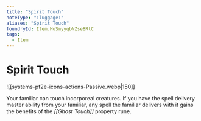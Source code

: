 ```yaml
---
title: "Spirit Touch"
noteType: ":luggage:"
aliases: "Spirit Touch"
foundryId: Item.HuSmyyqbNZse8RlC
tags:
  - Item
---
```


# Spirit Touch
![[systems-pf2e-icons-actions-Passive.webp|150]]

Your familiar can touch incorporeal creatures. If you have the spell delivery master ability from your familiar, any spell the familiar delivers with it gains the benefits of the _[[Ghost Touch]]_ property rune.
